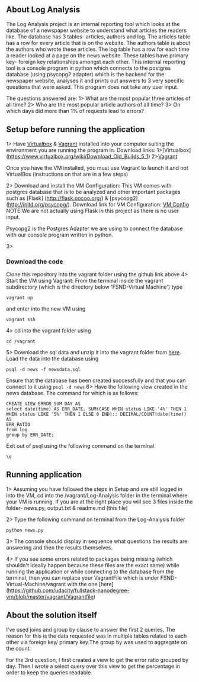 ## About Log Analysis
The Log Analysis project is an internal reporting tool which looks at the
database of a newspaper website to understand what articles the readers like.
The database has 3 tables- articles, authors and log. The articles table has a
row for every article that is on the website. The authors table is about the
authors who wrote these articles. The log table has a row for each time a
reader looked at a page on the news website. These tables have primary key-
foreign key relationships amongst each other. This internal reporting tool is
a console program in python
which connects to the postgres database (using psycopg2 adapter)
which is the backend for the newspaper website, analyses it and prints out
answers to 3 very specific questions that were asked. This program does not
take any user input.

The questions answered are:
1> What are the most popular three articles of all time?
2> Who are the most popular article authors of all time?
3> On which days did more than 1% of requests lead to errors?


## Setup before running the application
1> Have [Virtualbox](https://www.virtualbox.org/wiki/VirtualBox) & [Vagrant](https://www.vagrantup.com/intro/index.html)
installed into your computer suiting the environment you are running the
program in. Download links:
1>[Virtualbox] (https://www.virtualbox.org/wiki/Download_Old_Builds_5_1)
2>[Vagrant](https://www.vagrantup.com/downloads.html)

Once you have the VM installed, you must use Vagrant to launch it and not
VirtualBox (instructions on that are in a few steps)

2> Download and install the VM Configuration:
This VM comes with postgres database that is to be analyzed
and other important packages
such as [Flask] (http://flask.pocoo.org/)
& [psycopg2] (http://initd.org/psycopg/). Download link for VM Configuration:
[VM Config](https://s3.amazonaws.com/video.udacity-data.com/topher/2018/April/5acfbfa3_fsnd-virtual-machine/fsnd-virtual-machine.zip)
NOTE:We are not actually using Flask in this project as there is no user input.

Psycopg2 is the Postgres Adapter we are using to connect the database with our
console program written in python.

3>
### Download the code
Clone this repository into the vagrant folder using the github link above
4> Start the VM using Vagrant:
From the terminal inside the vagrant subdirectory (which is the directory below
 'FSND-Virtual Machine') type
```
vagrant up
```
and enter into the new VM using
```
vagrant ssh
```
4> cd into the vagrant folder using
```
cd /vagrant
```

5> Download the sql data and unzip it into the vagrant folder from [here](https://d17h27t6h515a5.cloudfront.net/topher/2016/August/57b5f748_newsdata/newsdata.zip).
Load the data into the database using
```
psql -d news -f newsdata.sql
```

Ensure that the database has been created successfully and that you can connect
to it using ```psql -d news```
6> Have the following view created in the news database. The command for which is
as follows:
```
CREATE VIEW ERROR_SUM_DAY AS
select date(time) AS ERR_DATE, SUM(CASE WHEN status LIKE '4%' THEN 1
WHEN status LIKE '5%' THEN 1 ELSE 0 END):: DECIMAL/COUNT(date(time)) AS
ERR_RATIO
from log
group by ERR_DATE;
```
Exit out of psql using the following command on the terminal
```
\q
```

## Running application
1> Assuming you have followed the steps in Setup and are still logged in into
the VM,
cd into the /vagrant/Log-Analysis folder in the terminal where your VM is
running. If you are at the right place you will see 3 files inside the folder-
news.py, output.txt & readme.md (this file)

2> Type the following command on terminal from the Log-Analysis folder

```
python news.py
```
3> The console should display in sequence what questions the
results are answering and then the results themselves.

4> If you see some errors related to packages being missing (which shouldn't ideally happen
because these files are the exact same)
while running the application or while connecting to the database
from the terminal, then you can replace  your VagrantFile which is under FSND-Virtual-Machine/vagrant with the one [here]
(https://github.com/udacity/fullstack-nanodegree-vm/blob/master/vagrant/Vagrantfile)


## About the solution itself

I've used joins and group by clause to answer the first 2 queries. The reason
for this is the data requested was in multiple tables related to each other
via foreign key/ primary key.The group by was used to aggregate on the count.

For the 3rd question, I first created a view to get the error ratio grouped
by day. Then I wrote a select query over this view to get the percentage in
order to keep the queries readable.
